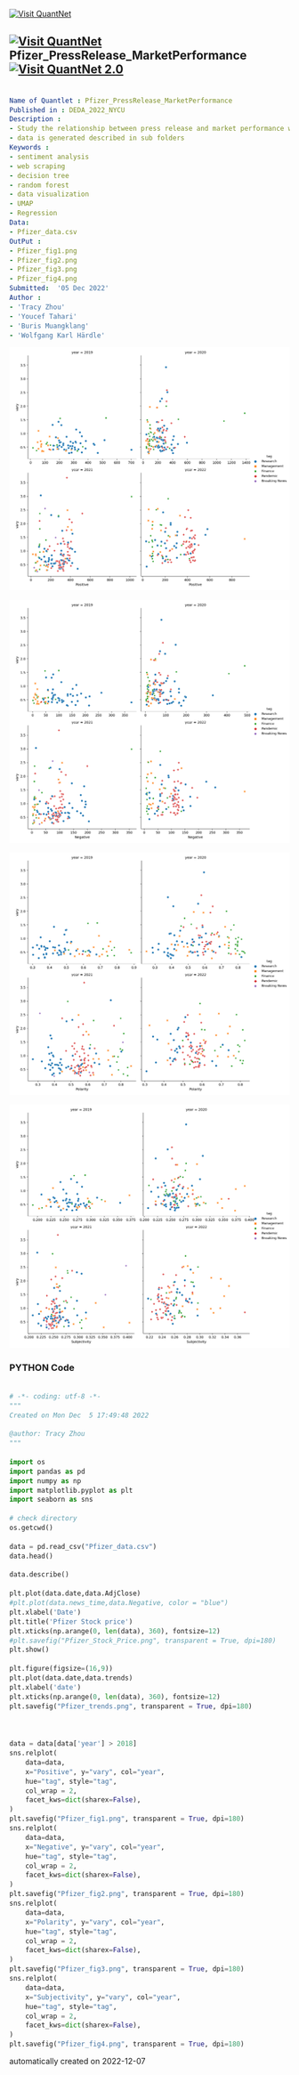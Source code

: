 [<img src="https://github.com/QuantLet/Styleguide-and-FAQ/blob/master/pictures/banner.png" width="888" alt="Visit QuantNet">](http://quantlet.de/)

## [<img src="https://github.com/QuantLet/Styleguide-and-FAQ/blob/master/pictures/qloqo.png" alt="Visit QuantNet">](http://quantlet.de/) **Pfizer_PressRelease_MarketPerformance** [<img src="https://github.com/QuantLet/Styleguide-and-FAQ/blob/master/pictures/QN2.png" width="60" alt="Visit QuantNet 2.0">](http://quantlet.de/)

```yaml

Name of Quantlet : Pfizer_PressRelease_MarketPerformance
Published in : DEDA_2022_NYCU
Description : 
- Study the relationship between press release and market performance with the case of Pfizer during the pandemic.
- data is generated described in sub folders
Keywords :
- sentiment analysis
- web scraping
- decision tree
- random forest
- data visualization
- UMAP
- Regression
Data:
- Pfizer_data.csv
OutPut :
- Pfizer_fig1.png
- Pfizer_fig2.png
- Pfizer_fig3.png
- Pfizer_fig4.png
Submitted:  '05 Dec 2022'
Author : 
- 'Tracy Zhou'
- 'Youcef Tahari'
- 'Buris Muangklang'
- 'Wolfgang Karl Härdle'

```

![Picture1](Pfizer_fig1.png)

![Picture2](Pfizer_fig2.png)

![Picture3](Pfizer_fig3.png)

![Picture4](Pfizer_fig4.png)

### PYTHON Code
```python

# -*- coding: utf-8 -*-
"""
Created on Mon Dec  5 17:49:48 2022

@author: Tracy Zhou
"""

import os
import pandas as pd
import numpy as np
import matplotlib.pyplot as plt
import seaborn as sns

# check directory
os.getcwd()

data = pd.read_csv("Pfizer_data.csv")
data.head()

data.describe()

plt.plot(data.date,data.AdjClose)
#plt.plot(data.news_time,data.Negative, color = "blue")
plt.xlabel('Date')
plt.title('Pfizer Stock price')
plt.xticks(np.arange(0, len(data), 360), fontsize=12)
#plt.savefig("Pfizer_Stock_Price.png", transparent = True, dpi=180)
plt.show()

plt.figure(figsize=(16,9))
plt.plot(data.date,data.trends)
plt.xlabel('date')
plt.xticks(np.arange(0, len(data), 360), fontsize=12)
plt.savefig("Pfizer_trends.png", transparent = True, dpi=180)



data = data[data['year'] > 2018]
sns.relplot(
    data=data,
    x="Positive", y="vary", col="year",
    hue="tag", style="tag", 
    col_wrap = 2,
    facet_kws=dict(sharex=False),
)
plt.savefig("Pfizer_fig1.png", transparent = True, dpi=180)
sns.relplot(
    data=data,
    x="Negative", y="vary", col="year",
    hue="tag", style="tag", 
    col_wrap = 2,
    facet_kws=dict(sharex=False),
)
plt.savefig("Pfizer_fig2.png", transparent = True, dpi=180)
sns.relplot(
    data=data,
    x="Polarity", y="vary", col="year",
    hue="tag", style="tag", 
    col_wrap = 2,
    facet_kws=dict(sharex=False),
)
plt.savefig("Pfizer_fig3.png", transparent = True, dpi=180)
sns.relplot(
    data=data,
    x="Subjectivity", y="vary", col="year",
    hue="tag", style="tag", 
    col_wrap = 2,
    facet_kws=dict(sharex=False),
)
plt.savefig("Pfizer_fig4.png", transparent = True, dpi=180)

```

automatically created on 2022-12-07